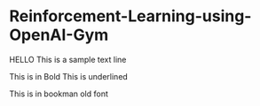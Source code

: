 # Reinforcement-Learning-using-OpenAI-Gym

HELLO This is a sample text line

This is in Bold
This is underlined

This is in bookman old font

